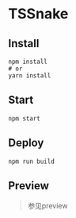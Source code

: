 # TSSnake

## Install
```shell
npm install
# or
yarn install
```

## Start
```shell
npm start
```

## Deploy
```shell
npm run build
```

## Preview

> 参见preview
